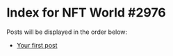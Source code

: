 # Index for NFT World #2976
Posts will be displayed in the order below:

- [Your first post](./001-first.md)

